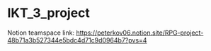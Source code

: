 # IKT_3_project
Notion teamspace link: https://peterkov06.notion.site/RPG-project-48b71a3b527344e5bdc4d71c9d0964b7?pvs=4
